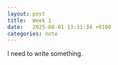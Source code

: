 ```yaml
---
layout: post
title:  Week 1
date:   2025-08-01 13:31:34 +0100
categories: note
---
```

I need to write something.
